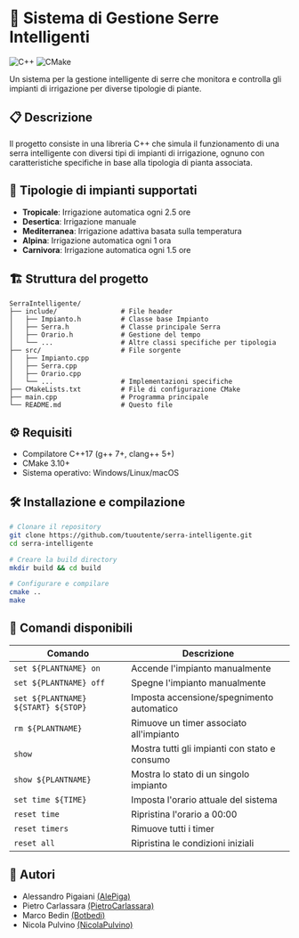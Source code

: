 # 🌿 Sistema di Gestione Serre Intelligenti

![C++](https://img.shields.io/badge/C++-17-blue.svg)
![CMake](https://img.shields.io/badge/CMake-3.10+-green.svg)

Un sistema per la gestione intelligente di serre che monitora e controlla gli impianti di irrigazione per diverse tipologie di piante.

## 📋 Descrizione

Il progetto consiste in una libreria C++ che simula il funzionamento di una serra intelligente con diversi tipi di impianti di irrigazione, ognuno con caratteristiche specifiche in base alla tipologia di pianta associata.

## 🌱 Tipologie di impianti supportati

- **Tropicale**: Irrigazione automatica ogni 2.5 ore
- **Desertica**: Irrigazione manuale
- **Mediterranea**: Irrigazione adattiva basata sulla temperatura
- **Alpina**: Irrigazione automatica ogni 1 ora
- **Carnivora**: Irrigazione automatica ogni 1.5 ore

## 🏗️ Struttura del progetto

```
SerraIntelligente/
├── include/                # File header
│   ├── Impianto.h          # Classe base Impianto
│   ├── Serra.h             # Classe principale Serra
│   ├── Orario.h            # Gestione del tempo
│   └── ...                 # Altre classi specifiche per tipologia
├── src/                    # File sorgente
│   ├── Impianto.cpp
│   ├── Serra.cpp
│   ├── Orario.cpp
│   └── ...                 # Implementazioni specifiche
├── CMakeLists.txt          # File di configurazione CMake
├── main.cpp                # Programma principale
└── README.md               # Questo file
```

## ⚙️ Requisiti

- Compilatore C++17 (g++ 7+, clang++ 5+)
- CMake 3.10+
- Sistema operativo: Windows/Linux/macOS

## 🛠️ Installazione e compilazione

```bash
# Clonare il repository
git clone https://github.com/tuoutente/serra-intelligente.git
cd serra-intelligente

# Creare la build directory
mkdir build && cd build

# Configurare e compilare
cmake ..
make
```

## 📑 Comandi disponibili

| Comando                     | Descrizione                                      |
|-----------------------------|-------------------------------------------------|
| `set ${PLANTNAME} on`       | Accende l'impianto manualmente                  |
| `set ${PLANTNAME} off`      | Spegne l'impianto manualmente                   |
| `set ${PLANTNAME} ${START} ${STOP}` | Imposta accensione/spegnimento automatico      |
| `rm ${PLANTNAME}`           | Rimuove un timer associato all'impianto         |
| `show`                      | Mostra tutti gli impianti con stato e consumo   |
| `show ${PLANTNAME}`         | Mostra lo stato di un singolo impianto          |
| `set time ${TIME}`          | Imposta l'orario attuale del sistema            |
| `reset time`                | Ripristina l'orario a 00:00                     |
| `reset timers`              | Rimuove tutti i timer                           |
| `reset all`                 | Ripristina le condizioni iniziali               |

## 👥 Autori

- Alessandro Pigaiani [(AlePiga)](https://github.com/AlePiga)
- Pietro Carlassara [(PietroCarlassara)](https://github.com/PietroCarlassara)
- Marco Bedin [(Botbedi)](https://github.com/Botbedi)
- Nicola Pulvino [(NicolaPulvino)](https://github.com/NicolaPulvino)
